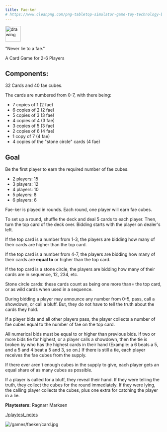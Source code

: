 ```yaml
---
title: Fae-ker
# https://www.cleanpng.com/png-tabletop-simulator-game-toy-technology-berserk-4341230/download-png.html
---
```


[<img src="/images/tabletopsim.png" alt="drawing" width="50"/>](https://steamcommunity.com/sharedfiles/filedetails/?id=3411022136)

"Never lie to a fae."

A Card Game for 2-6 Players

## Components:

32 Cards and 40 fae cubes.

The cards are numbered from 0-7, with there being:

 - 7 copies of 1 (2 fae)
 - 6 copies of 2 (2 fae)
 - 5 copies of 3 (3 fae)
 - 4 copies of 4 (3 fae)
 - 3 copies of 5 (3 fae)
 - 2 copies of 6 (4 fae)
 - 1 copy of 7 (4 fae)
 - 4 copies of the "stone circle" cards (4 fae)

## Goal 

Be the first player to earn the required number of fae cubes.

 - 2 players: 15
 - 3 players: 12
 - 4 players: 10
 - 5 players: 8
 - 6 players: 6

Fae-ker is played in rounds. Each round, one player will earn fae cubes.

To set up a round, shuffle the deck and deal 5 cards to each player. Then, turn the top card of the deck over. Bidding starts with the player on dealer's left. 

If the top card is a number from 1-3, the players are bidding how many of their cards are higher than the top card. 

If the top card is a number from 4-7, the players are bidding how many of their cards are **equal to** or higher than the top card.

If the top card is a stone circle, the players are bidding how many of their cards are in sequence, 12, 234, etc.

Stone circle cards: these cards count as being one more than= the top card, or as wild cards when used in a sequence.

During bidding a player may announce any number from 0-5, pass, call a showdown, or call a bluff. But, they do not have to tell the truth about the cards they hold. 

If a player bids and all other players pass, the player collects a number of fae cubes equal to the number of fae on the top card.

All numerical bids must be equal to or higher than previous bids. If two or more bids tie for highest, or a player calls a showdown, then the tie is broken by who has the highest cards in their hand (Example: a 6 beats a 5, and a 5 and 4 beat a 5 and 3, so on.) If there is still a tie, each player receives the fae cubes from the supply. 

If there ever aren't enough cubes in the supply to give, each player gets an equal share of as many cubes as possible.

If a player is called for a bluff, they reveal their hand. If they were telling the truth, they collect the cubes for the round immediately. If they were lying, the calling player collects the cubes, plus one extra for catching the player in a lie.

**Playtesters:** Ragnarr Marksen

[./playtest_notes](./playtest_notes)

![/games/faeker/card.jpg](/games/faeker/card.jpg)


